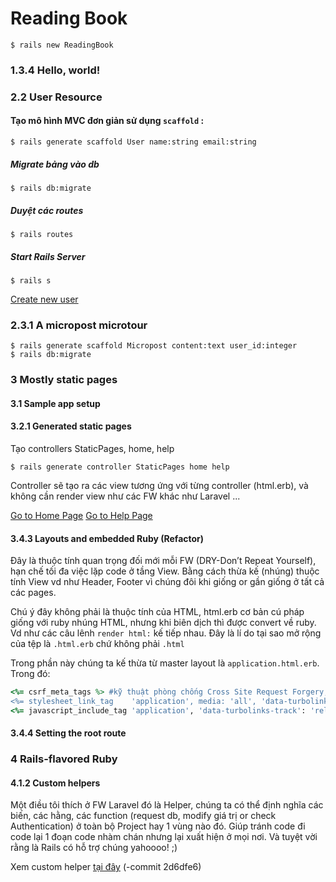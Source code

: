 # Reading Book

```
$ rails new ReadingBook
```
### 1.3.4 Hello, world!

### 2.2 User Resource

#### Tạo mô hình MVC đơn giản sử dụng `scaffold` :
```
$ rails generate scaffold User name:string email:string
```

##### Migrate bảng vào db
```
$ rails db:migrate
```

##### Duyệt các routes
```
$ rails routes
```

##### Start Rails Server
```
$ rails s
```

[Create new user](http://localhost:3000/users/new)

### 2.3.1 A micropost microtour

```
$ rails generate scaffold Micropost content:text user_id:integer
$ rails db:migrate
```
### 3 Mostly static pages

#### 3.1 Sample app setup

#### 3.2.1 Generated static pages

Tạo controllers StaticPages, home, help

```
$ rails generate controller StaticPages home help
```

Controller sẽ tạo ra các view tương ứng với từng controller (html.erb), và không cần render view như các FW khác như Laravel ...

[Go to Home Page](http://localhost:3000/static_pages/home) [Go to Help Page](http://localhost:3000/static_pages/help)

#### 3.4.3 Layouts and embedded Ruby (Refactor)

Đây là thuộc tính quan trọng đối mới mỗi FW (DRY-Don’t Repeat Yourself), hạn chế tối đa việc lặp code ở tầng View. Bằng cách thừa kế (nhúng) thuộc tính View vd như Header, Footer vì chúng đôi khi giống or gần giống ở tất cả các pages.

Chú ý đây không phải là thuộc tính của HTML, html.erb cơ bản cú pháp giống với ruby nhúng HTML, nhưng khi biên dịch thì được convert về  ruby. Vd như các câu lênh ```render html:``` kế tiếp nhau. Đây là lí do tại sao mở rộng của tệp là `.html.erb` chứ không phải `.html`

Trong phần này chúng ta kế thừa từ master layout là `application.html.erb`.
Trong đó: 

```ruby
<%= csrf_meta_tags %> #kỹ thuật phòng chống Cross Site Request Forgery, bằng cách sinh ra các token xác thực ở các form
<%= stylesheet_link_tag    'application', media: 'all', 'data-turbolinks-track': 'reload' %> #link stylesheet .css
<%= javascript_include_tag 'application', 'data-turbolinks-track': 'reload' %> #link javascript .js
```

#### 3.4.4 Setting the root route

### 4 Rails-flavored Ruby

#### 4.1.2 Custom helpers

Một điều tôi thích ở FW Laravel đó là Helper, chúng ta có thể định nghĩa các biến, các hằng, các function (request db, modify giá trị or check Authentication) ở toàn bộ Project hay 1 vùng nào đó. Giúp tránh code đi code lại 1 đoạn code nhàm chán nhưng lại xuất hiện ở mọi nơi. Và tuyệt vời rằng là Rails có hỗ trợ chúng yahoooo! ;)

Xem custom helper [tại đây](https://github.com/tranphuquy19/ReadingBook/commit/2d6dfe675827e8f768ddd61f60d902962b38d1c2) (-commit 2d6dfe6) 
